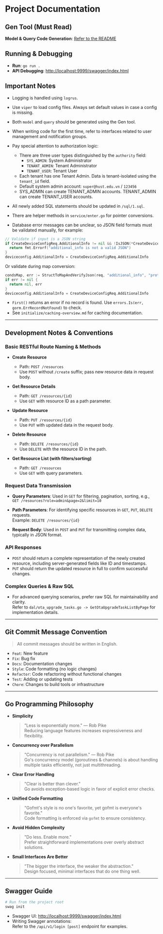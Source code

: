 # Project Documentation

## Gen Tool (Must Read)

**Model & Query Code Generation**: [Refer to the README](/cmd/gen/REANME.md)

## Running & Debugging

- **Run**: `go run .`
- **API Debugging**: [http://localhost:9999/swagger/index.html](http://localhost:9999/swagger/index.html)

## Important Notes

- Logging is handled using `logrus`.
- Use `viper` to load config files. Always set default values in case a config is missing.
- Both `model` and `query` should be generated using the Gen tool.
- When writing code for the first time, refer to interfaces related to user management and notification groups.
- Pay special attention to authorization logic:
  - There are three user types distinguished by the `authority` field:
    - `SYS_ADMIN`: System Administrator
    - `TENANT_ADMIN`: Tenant Administrator
    - `TENANT_USER`: Tenant User
  - Each tenant has one Tenant Admin. Data is tenant-isolated using the `tenant_id` field.
  - Default system admin account: `super@hust.edu.vn` / `123456`
  - SYS_ADMIN can create TENANT_ADMIN accounts. TENANT_ADMIN can create TENANT_USER accounts.

- All newly added SQL statements should be updated in `/sql/1.sql`.
- There are helper methods in `service/enter.go` for pointer conversions.
- Database error messages can be unclear, so JSON field formats must be validated manually, for example:

```go
// Validate if input is a JSON string
if CreateDeviceConfigReq.AdditionalInfo != nil && !IsJSON(*CreateDeviceConfigReq.AdditionalInfo) {
  return fmt.Errorf("additional_info is not a valid JSON")
}
deviceconfig.AdditionalInfo = CreateDeviceConfigReq.AdditionalInfo
```

Or validate during map conversion:

```go
condsMap, err := StructToMapAndVerifyJson(req, "additional_info", "protocol_config")
if err != nil {
  return nil, err
}
deviceconfig.AdditionalInfo = CreateDeviceConfigReq.AdditionalInfo
```

- `First()` returns an error if no record is found. Use `errors.Is(err, gorm.ErrRecordNotFound)` to check.
- See `initialize/caching-overview.md` for caching documentation.

---

## Development Notes & Conventions

### Basic RESTful Route Naming & Methods

- **Create Resource**
  - Path: `POST /resources`
  - Use `POST` without `/create` suffix; pass new resource data in request body.

- **Get Resource Details**
  - Path: `GET /resources/{id}`
  - Use `GET` with resource ID as a path parameter.

- **Update Resource**
  - Path: `PUT /resources/{id}`
  - Use `PUT` with updated data in the request body.

- **Delete Resource**
  - Path: `DELETE /resources/{id}`
  - Use `DELETE` with the resource ID in the path.

- **Get Resource List (with filters/sorting)**
  - Path: `GET /resources`
  - Use `GET` with query parameters.

### Request Data Transmission

- **Query Parameters**: Used in `GET` for filtering, pagination, sorting, e.g.,  
  `GET /resources?role=admin&page=2&limit=10`

- **Path Parameters**: For identifying specific resources in `GET`, `PUT`, `DELETE` requests.  
  Example: `DELETE /resources/{id}`

- **Request Body**: Used in `POST` and `PUT` for transmitting complex data, typically in JSON format.

### API Responses

- `POST` should return a complete representation of the newly created resource, including server-generated fields like ID and timestamps.
- `PUT` should return the updated resource in full to confirm successful changes.

### Complex Queries & Raw SQL

- For advanced querying scenarios, prefer raw SQL for maintainability and clarity.  
  Refer to `dal/ota_upgrade_tasks.go -> GetOtaUpgradeTaskListByPage` for implementation details.

---

## Git Commit Message Convention

> All commit messages should be written in English.

- `Feat`: New feature
- `Fix`: Bug fix
- `Docs`: Documentation changes
- `Style`: Code formatting (no logic changes)
- `Refactor`: Code refactoring without functional changes
- `Test`: Adding or updating tests
- `Chore`: Changes to build tools or infrastructure

---

## Go Programming Philosophy

- **Simplicity**  
  > "Less is exponentially more." — Rob Pike  
  Reducing language features increases expressiveness and flexibility.

- **Concurrency over Parallelism**  
  > "Concurrency is not parallelism." — Rob Pike  
  Go's concurrency model (goroutines & channels) is about handling multiple tasks efficiently, not just multithreading.

- **Clear Error Handling**  
  > "Clear is better than clever."  
  Go avoids exception-based logic in favor of explicit error checks.

- **Unified Code Formatting**  
  > "Gofmt's style is no one's favorite, yet gofmt is everyone's favorite."  
  Code formatting is enforced via `gofmt` to ensure consistency.

- **Avoid Hidden Complexity**  
  > "Do less. Enable more."  
  Prefer straightforward implementations over overly abstract solutions.

- **Small Interfaces Are Better**  
  > "The bigger the interface, the weaker the abstraction."  
  Design focused, minimal interfaces that do one thing well.

---

## Swagger Guide

```bash
# Run from the project root
swag init
```

- Swagger UI: [http://localhost:9999/swagger/index.html](http://localhost:9999/swagger/index.html)
- Writing Swagger annotations:  
  Refer to the `/api/v1/login [post]` endpoint for examples.
  